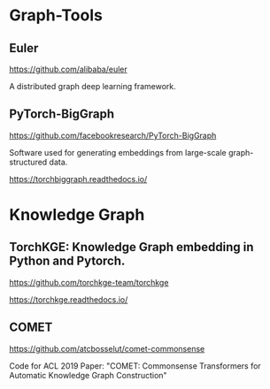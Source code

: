 # Graph-Tools

## Euler

https://github.com/alibaba/euler

A distributed graph deep learning framework.

## PyTorch-BigGraph

https://github.com/facebookresearch/PyTorch-BigGraph

Software used for generating embeddings from large-scale graph-structured data.

https://torchbiggraph.readthedocs.io/

# Knowledge Graph

## TorchKGE: Knowledge Graph embedding in Python and Pytorch.

https://github.com/torchkge-team/torchkge

https://torchkge.readthedocs.io/

## COMET
https://github.com/atcbosselut/comet-commonsense

Code for ACL 2019 Paper: "COMET: Commonsense Transformers for Automatic Knowledge Graph Construction" 
